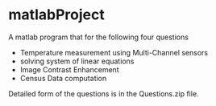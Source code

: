 # matlabProject
A matlab program that for the following four questions

* Temperature measurement using Multi-Channel sensors 
* solving system of linear equations
* Image Contrast Enhancement
* Census Data computation

Detailed form of the questions is in the Questions.zip file.
